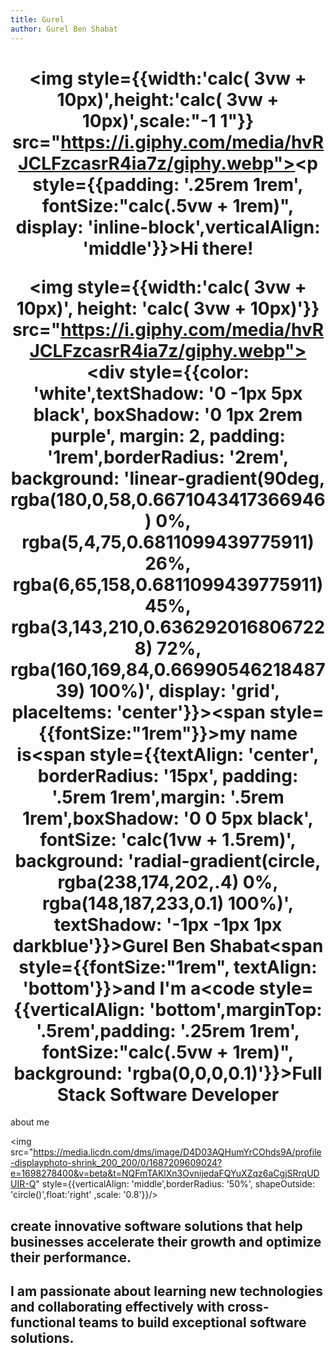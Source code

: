 ```yaml
---
title: Gurel
author: Gurel Ben Shabat
---
```


# <div align="center"><img style={{width:'calc( 3vw + 10px)',height:'calc( 3vw + 10px)',scale:"-1 1"}} src="https://i.giphy.com/media/hvRJCLFzcasrR4ia7z/giphy.webp"></img><p style={{padding: '.25rem 1rem', fontSize:"calc(.5vw + 1rem)", display: 'inline-block',verticalAlign: 'middle'}}>Hi there!</p><img style={{width:'calc( 3vw + 10px)', height: 'calc( 3vw + 10px)'}} src="https://i.giphy.com/media/hvRJCLFzcasrR4ia7z/giphy.webp"></img><div style={{color: 'white',textShadow: '0 -1px 5px black', boxShadow: '0 1px 2rem purple', margin: 2, padding: '1rem',borderRadius: '2rem', background: 'linear-gradient(90deg, rgba(180,0,58,0.6671043417366946) 0%, rgba(5,4,75,0.6811099439775911) 26%, rgba(6,65,158,0.6811099439775911) 45%, rgba(3,143,210,0.6362920168067228) 72%, rgba(160,169,84,0.6699054621848739) 100%)', display: 'grid', placeItems: 'center'}}><span style={{fontSize:"1rem"}}>my name is</span><span style={{textAlign: 'center', borderRadius: '15px', padding: '.5rem 1rem',margin: '.5rem 1rem',boxShadow: '0 0 5px black', fontSize: 'calc(1vw + 1.5rem)', background: 'radial-gradient(circle, rgba(238,174,202,.4) 0%, rgba(148,187,233,0.1) 100%)', textShadow: '-1px -1px 1px darkblue'}}>Gurel Ben Shabat</span><span style={{fontSize:"1rem", textAlign: 'bottom'}}>and I'm a</span><code style={{verticalAlign: 'bottom',marginTop: '.5rem',padding: '.25rem 1rem', fontSize:"calc(.5vw + 1rem)", background: 'rgba(0,0,0,0.1)'}}>Full Stack Software Developer</code></div></div>

<p style={{background: '#d59', color: 'white', width: 'max-content', padding: '.2rem 2rem', borderRadius: '3px 150px', margin: '2rem auto'}}>about me</p>

<div style={{textAlign: 'left', fontWeight: 'lighter', width: '80%', margin: '0 auto'}}>

  <img src="https://media.licdn.com/dms/image/D4D03AQHumYrCOhds9A/profile-displayphoto-shrink_200_200/0/1687209609024?e=1698278400&v=beta&t=NQFmTAKlXn3OvnijedaFQYuXZqz6aCgjSRrqUDUIR-Q" style={{verticalAlign: 'middle',borderRadius: '50%', shapeOutside: 'circle()',float:'right'  ,scale: '0.8'}}/>
  
  <h2 style={{marginTop: 0,padding: 0, fontWeight: 'lighter'}}>create innovative software solutions that help businesses accelerate their growth and optimize their performance.</h2>

  <h2 style={{fontWeight: 'lighter'}}>I am passionate about learning new technologies and collaborating effectively with cross-functional teams to build exceptional software solutions.</h2>

</div>
